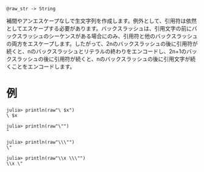 ```
@raw_str -> String
```

補間やアンエスケープなしで生文字列を作成します。例外として、引用符は依然としてエスケープする必要があります。バックスラッシュは、引用文字の前にバックスラッシュのシーケンスがある場合にのみ、引用符と他のバックスラッシュの両方をエスケープします。したがって、2nのバックスラッシュの後に引用符が続くと、nのバックスラッシュとリテラルの終わりをエンコードし、2n+1のバックスラッシュの後に引用符が続くと、nのバックスラッシュの後に引用文字が続くことをエンコードします。

# 例

```jldoctest
julia> println(raw"\ $x")
\ $x

julia> println(raw"\"")
"

julia> println(raw"\\\"")
\"

julia> println(raw"\\x \\\"")
\\x \"
```
